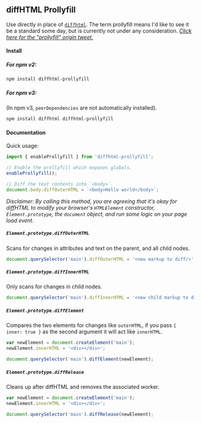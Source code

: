 diffHTML Prollyfill
-------------------

Use directly in place of [`diffhtml`](https://github.com/tbranyen/diffhtml). The term prollyfill means I'd like to see it be a standard some day, but is currently not under any consideration.
[*Click here for the "prollyfill" origin tweet.*](https://twitter.com/slexaxton/status/257543702124306432)


#### Install

##### For npm v2:

``` sh
npm install diffhtml-prollyfill
```

##### For npm v3:

(In npm v3, `peerDependencies` are not automatically installed).

``` sh
npm install diffhtml diffhtml-prollyfill
```

#### Documentation

Quick usage:

``` js
import { enableProllyfill } from 'diffhtml-prollyfill';

// Enable the prollyfill which exposes globals.
enableProllyfill();

// Diff the text contents into `<body>`.
document.body.diffOuterHTML = `<body>Hello world</body>`;
```

*Disclaimer: By calling this method, you are agreeing that it's okay for
diffHTML to modify your browser's `HTMLElement` constructor,
`Element.prototype`, the `document` object, and run some logic on your page
load event.*

##### `Element.prototype.diffOuterHTML`

Scans for changes in attributes and text on the parent, and all child nodes.

``` javascript
document.querySelector('main').diffOuterHTML = '<new markup to diff/>';
```

##### `Element.prototype.diffInnerHTML`

Only scans for changes in child nodes.

``` javascript
document.querySelector('main').diffInnerHTML = '<new child markup to diff/>';
```

##### `Element.prototype.diffElement`

Compares the two elements for changes like `outerHTML`, if you pass `{ inner:
true }` as the second argument it will act like `innerHTML`.

``` javascript
var newElement = document.createElement('main');
newElement.innerHTML = '<div></div>';

document.querySelector('main').diffElement(newElement);
```

##### `Element.prototype.diffRelease`

Cleans up after diffHTML and removes the associated worker.

``` javascript
var newElement = document.createElement('main');
newElement.innerHTML = '<div></div>';

document.querySelector('main').diffRelease(newElement);
```

